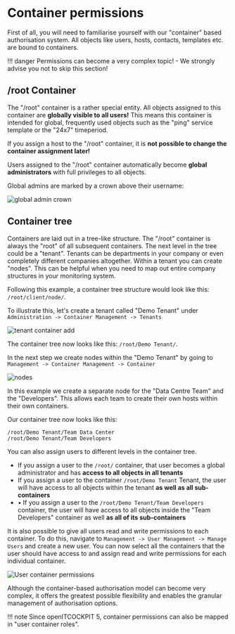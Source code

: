 # Container permissions

First of all, you will need to familiarise yourself with our "container" based authorisation system. All objects like users, hosts, contacts, templates etc. are bound to containers.

!!! danger 
    Permissions can become a very complex topic! - We strongly advise you not to skip this section!

## /root Container

The "/root" container is a rather special entity. All objects assigned to this container are **globally visible to all users!** This means this container is intended for global, frequently used objects such as the "ping" service template or the "24x7" timeperiod.

If you assign a host to the "/root" container, it is **not possible to change the container assignment later!**

Users assigned to the "/root" container automatically become **global administrators** with full privileges to all objects.

Global admins are marked by a crown above their username: 

![global admin crown](/images/openITCOCKPIT-global-administrator.png)

## Container tree

Containers are laid out in a tree-like structure. The "/root" container is always the "root" of all subsequent containers. The next level in the tree could be a "tenant". Tenants can be departments in your company or even completely different companies altogether. Within a tenant you can create "nodes". This can be helpful when you need to map out entire company structures in your monitoring system.

Following this example, a container tree structure would look like this: `/root/client/node/`.

To illustrate this, let's create a tenant called "Demo Tenant" under `Administration -> Container Management -> Tenants`

![tenant container add](/images/openITCOCKPIT-First-Tenant.png)

The container tree now looks like this: `/root/Demo Tenant/`.

In the next step we create nodes within the "Demo Tenant" by going to `Management -> Container Management -> Container`

![nodes](/images/openITCOCKPIT_container_nodes.png)

In this example we create a separate node for the "Data Centre Team" and the "Developers". This allows each team to create their own hosts within their own containers.

Our container tree now looks like this:

```
/root/Demo Tenant/Team Data Center
/root/Demo Tenant/Team Developers
```

You can also assign users to different levels in the container tree.

- If you assign a user to the `/root/` container, that user becomes a global administrator and has **access to all objects in all tenants**
- If you assign a user to the container `/root/Demo Tenant` Tenant, the user will have access to all objects within the tenant **as well as all sub-containers**
- •	If you assign a user to the `/root/Demo Tenant/Team Developers` container, the user will have access to all objects inside the "Team Developers" container as well **as all of its sub-containers**

It is also possible to give all users read and write permissions to each container. To do this, navigate to `Management -> User Management -> Manage Users` and create a new user. You can now select all the containers that the user should have access to and assign read and write permissions for each individual container.

![User container permissions](/images/openITCOCKPIT-user-container-permissions.png)

Although the container-based authorisation model can become very complex, it offers the greatest possible flexibility and enables the granular management of authorisation options.

!!! note
    Since openITCOCKPIT 5, container permissions can also be mapped in "user container roles".
